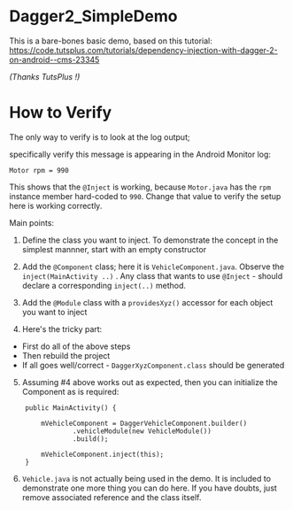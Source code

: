 # Dagger2_SimpleDemo

This is a bare-bones basic demo, based on this tutorial: 
https://code.tutsplus.com/tutorials/dependency-injection-with-dagger-2-on-android--cms-23345

_(Thanks TutsPlus !)_

# How to Verify

The only way to verify is to look at the log output; 

specifically verify this message is appearing in the Android Monitor log: 

`Motor rpm = 990`

This shows that the `@Inject` is working, because `Motor.java` has the `rpm` instance member hard-coded to `990`.  Change that value to verify the setup here is working correctly.

Main points:

1. Define the class you want to inject.  To demonstrate the concept in the simplest mannner, start with an empty constructor

2. Add the `@Component` class; here it is `VehicleComponent.java`. Observe the `inject(MainActivity ..)` .  Any class that wants to use `@Inject` - should declare a corresponding `inject(..)` method.

3. Add the `@Module` class with a `providesXyz()` accessor for each object you want to inject

4. Here's the tricky part:
 - First do all of the above steps
 - Then rebuild the project
 - If all goes well/correct - `DaggerXyzComponent.class` should be generated

5. Assuming #4 above works out as expected, then you can initialize the Component as is required:
```
    public MainActivity() {

        mVehicleComponent = DaggerVehicleComponent.builder()
                .vehicleModule(new VehicleModule())
                .build();

        mVehicleComponent.inject(this);
    }

```

6. `Vehicle.java` is not actually being used in the demo.  It is included to demonstrate one more thing you can do here.  If you have doubts, just remove associated reference and the class itself.
